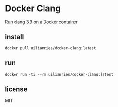# Docker Clang  

Run clang 3.9 on a Docker container

## install

`docker pull uilianries/docker-clang:latest`

## run

`docker run -ti --rm uilianries/docker-clang:latest`

## license
MIT
